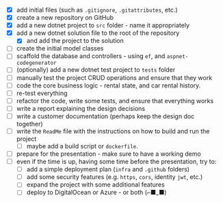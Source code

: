 - [x] add initial files (such as `.gitignore`, `.gitattributes`, etc.)
- [x] create a new repository on GitHub
- [x] add a new dotnet project to `src` folder - name it appropriately
- [x] add a new dotnet solution file to the root of the repository  
  - [x] and add the project to the solution
- [ ] create the initial model classes
- [ ] scaffold the database and controllers - using `ef`, and `aspnet-codegenerator`
- [ ] (optionally) add a new dotnet test project to `tests` folder
- [ ] manually test the project CRUD operations and ensure that they work
- [ ] code the core business logic - rental state, and car rental history.
- [ ] re-test everything
- [ ] refactor the code, write some tests, and ensure that everything works
- [ ] write a report explaining the design decisions
- [ ] write a customer documentation (perhaps keep the design doc together)
- [ ] write the `ReadMe` file with the instructions on how to build and run the project
  - [ ] maybe add a build script or `dockerfile`.
- [ ] prepare for the presentation - make sure to have a working demo
- [ ] even if the time is up, having some time before the presentation, try to:
  - [ ] add a simple deployment plan (`infra` and `.github` folders)
  - [ ] add some security features (e.g. `https`, `cors`, identity `jwt`, etc.)
  - [ ] expand the project with some additional features
  - [ ] deploy to DigitalOcean or Azure - or both (⌐■_■)
